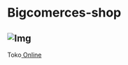 # Bigcomerces-shop

![Img](https://github.com/Buat-Halaman-Bisnis-Kamu/Bigcomerces-shop/blob/master/Images/Screenshot_2020-06-14-03-30-09.jpg)
---

Toko[ Online](https://sub-olshop.mybigcommerce.com/?ctk=36a3a223-01a4-4c76-b099-7ed6d4527a9c)
